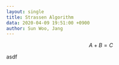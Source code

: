 ```yaml
---
layout: single
title: Strassen Algorithm
data: 2020-04-09 19:51:00 +0900
author: Sun Woo, Jang
---
```


$$
A+B=C
$$

asdf